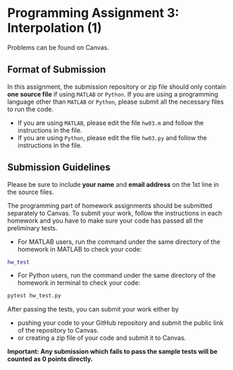 # Programming Assignment 3: Interpolation (1)

Problems can be found on Canvas.

## Format of Submission

In this assignment, the submission repository or zip file should only contain **one source file** if using ``MATLAB`` or ``Python``. If you are using a programming language other than ``MATLAB`` or ``Python``, please submit all the necessary files to run the code.

- If you are using ``MATLAB``, please edit the file ``hw03.m`` and follow the instructions in the file.
- If you are using ``Python``, please edit the file ``hw03.py`` and follow the instructions in the file.

## Submission Guidelines

Please be sure to include **your name** and **email address** on the 1st line in the source files.

The programming part of homework assignments should be submitted separately to Canvas. To submit your work, follow the instructions in each homework and you have to make sure your code has passed all the preliminary tests.

- For MATLAB users, run the command under the same directory of the homework in MATLAB to check your code:

```matlab
hw_test
```

- For Python users, run the command under the same directory of the homework in terminal to check your code:

```bash
pytest hw_test.py
```

After passing the tests, you can submit your work either by

- pushing your code to your GitHub repository and submit the public link of the repository to Canvas.
- or creating a zip file of your code and submit it to Canvas.

**Important: Any submission which fails to pass the sample tests will be counted as 0 points directly.**
